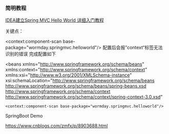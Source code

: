 ### 简明教程

[IDEA建立Spring MVC Hello World 详细入门教程](https://www.cnblogs.com/wormday/p/8435617.html)

关键点：

<context:component-scan base-package="wormday.springmvc.helloworld"/>
配置后会报”context“标签无法识别的错误
完成配置如下

<?xml version="1.0" encoding="UTF-8"?>
<beans xmlns="http://www.springframework.org/schema/beans"
       xmlns:context="http://www.springframework.org/schema/context"
       xmlns:xsi="http://www.w3.org/2001/XMLSchema-instance"
       xsi:schemaLocation="http://www.springframework.org/schema/beans http://www.springframework.org/schema/beans/spring-beans.xsd
       http://www.springframework.org/schema/context
       http://www.springframework.org/schema/context/spring-context-3.0.xsd"
>

    <context:component-scan base-package="wormday.springmvc.helloworld"/>
</beans>


SpringBoot Demo

https://www.cnblogs.com/zmfx/p/8903688.html
